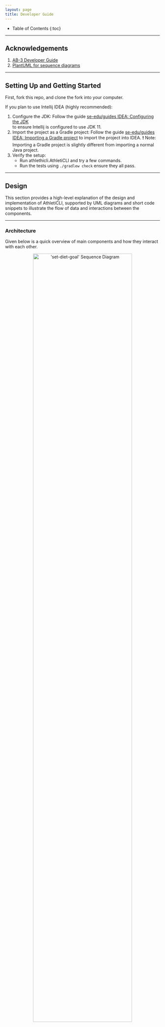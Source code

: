 ```yaml
---
layout: page
title: Developer Guide
---
```


- Table of Contents
{:toc}
---
## Acknowledgements

[//]: # ({list here sources of all reused/adapted ideas, code, documentation, and third-party libraries -- include links to the original source as well})

1. [AB-3 Developer Guide](https://se-education.org/addressbook-level3/DeveloperGuide.html)
2. [PlantUML for sequence diagrams](https://plantuml.com/)

---
## Setting Up and Getting Started

First, fork this repo, and clone the fork into your computer.

If you plan to use Intellij IDEA (highly recommended):

1. Configure the JDK: Follow the guide [se-edu/guides IDEA: Configuring the JDK](https://se-education.org/guides/tutorials/intellijJdk.html)  
to ensure Intellij is configured to use JDK 11.
2. Import the project as a Gradle project: Follow the guide
[se-edu/guides IDEA: Importing a Gradle project](https://se-education.org/guides/tutorials/intellijImportGradleProject.html)
to import the project into IDEA.
:exclamation: Note: Importing a Gradle project is slightly different from importing a normal Java project.
3. Verify the setup:
   * Run athlethicli.AthletiCLI and try a few commands.
   * Run the tests using `./gradlew check` ensure they all pass.




---
## Design

This section provides a high-level explanation of the design and implementation of AthletiCLI, 
supported by UML diagrams and short code snippets to illustrate the flow of data and interactions between the 
components.

---
### Architecture

Given below is a quick overview of main components and how they interact with each other.
<p  align="center" width="100%">
  <img width="80%" src="images/architectureDiagram.svg" alt="'set-diet-goal' Sequence Diagram"/>
</p>

**Main components of the architecture**

**`AthletiCLI`** is in charge of the app launch and shut down.

The bulk of the AthletiCLI’s work is done by the following components, with each of them corresponds to a package:

* [`UI`](https://github.com/AY2324S1-CS2113-T17-1/tp/tree/master/src/main/java/athleticli/ui): The UI and other UI-related sub-components of AthletiCLI.
* [`Parser`](https://github.com/AY2324S1-CS2113-T17-1/tp/tree/master/src/main/java/athleticli/parser): Parses the commands input by the users.
* [`Storage`](https://github.com/AY2324S1-CS2113-T17-1/tp/tree/master/src/main/java/athleticli/storage): Reads data from, and writes data to, the hard disk.
* [`Data`](https://github.com/AY2324S1-CS2113-T17-1/tp/tree/master/src/main/java/athleticli/data): Holds the data of AthletiCLI in memory.
* [`Commands`](https://github.com/AY2324S1-CS2113-T17-1/tp/tree/master/src/main/java/athleticli/commands): The command executors.

[`Exceptions`](https://github.com/AY2324S1-CS2113-T17-1/tp/tree/master/src/main/java/athleticli/exceptions) represents exceptions used by multiple other components.

### Overview

The class diagram shows the relationship between `AthletiCLI`, `Ui`, `Parser`, and `Data`.

<p  align="center" width="100%">
  <img width="80%" src="images/MainClassDiagram.svg" alt="'set-diet-goal' Sequence Diagram"/>
</p>

### Data Component

The class diagram shows how the `Data` component is constructed with multiple classes.

<p  align="center" width="100%">
  <img width="80%" src="images/DataClassDiagram.svg" alt="'set-diet-goal' Sequence Diagram"/>
</p>

### Parser Component

The class diagram shows how the `Parser` component is constructed with multiple classes.

<p  align="center" width="100%">
  <img width="80%" src="images/ParserClassDiagram.png" alt="`parser` Class Diagram"/>

**How the architecture components interact with each other**

The _Sequence Diagram_ below shows how the components interact with each other for the scenario where the user issues the command `help add-diet`.

![](images/HelpAddDiet.svg)

This diagram involves the interaction between `AthletiCLI`, `UI`, `Parser`, `Commands` components and the user.

The `Storage` component only interacts with the `Data` component. The _Sequence Diagram_ below shows how they interact with each other for the scenario where a `save` command is executed.

![](images/Save.svg)

For simplicity, only 1 `StorableList` is drawn instead of the actual 6.

---

## Implementation

### Diet Management in AthletiCLI

#### [Implemented] Setting Up, Editing, Deleting, Listing, and Finding Diets

Regardless of the operation you are performing on diets (setting up, editing, deleting, listing, or finding), the process follows a general five-step pattern in AthletiCLI:

1. **Input Processing**: The user's input is passed through AthletiCLI to the Parser Class. Examples of user inputs include:
    - `add-diet calories/500 protein/20 carb/50 fat/10 datetime/2021-09-01 06:00` for adding a diet.
    - `edit-diet 1 calories/500 protein/20 carb/50 fat/10 datetime/2021-09-01 06:00` for editing a diet.
    - `delete-diet 1` for deleting a diet.
    - `list-diet` for listing all diets.
    - `find-diet 2021-09-01` for finding diets of a particular date.

2. **Command Identification**: The Parser Class identifies the type of diet operation and passes the necessary parameters.

3. **Command Creation**: An instance of the corresponding command class is created (e.g., AddDietCommand, EditDietCommand, etc.) and returned to AthletiCLI.

4. **Command Execution**: AthletiCLI executes the command, interacting with the data instance of DietList to perform the required operation.

5. **Result Display**: A message is returned post-execution and passed through AthletiCLI to the UI for display to the user.

By following these general steps, AthletiCLI ensures a streamlined process for managing diet-related tasks.

#### [Implemented] Setting Up of Diet Goals

This following sequence diagram show how the 'set-diet-goal' command works:

<p  align="center" width="100%">
  <img width="80%" src="images/setDietGoalUmlSequenceDiagram.svg" alt="'set-diet-goal' Sequence Diagram"/>
</p>

**Step 1:** The input from the user ("set-diet-goal fats/1") runs through AthletiCLI to the Parser Class.

**Step 2:** The Parser Class will identify the request as setting up a diet goal and pass in the parameters
"fats/1".

**Step 3:** A temporary dietGoalList is created to store newly created diet goals.

**Step 4:** The inputs are verified against our lists of approved diet goals.

**Step 5:** For each of the diet goals that are valid, a dietGoal object will be created and stored in the 
temporary dietGoalList.

**Step 6:** The Parser then creates for an instance of SetDietGoalCommand and returns the instance to 
AthletiCLI.

**Step 7:** AthletiCLI will execute the SetDietGoalCommand. This adds the dietGoals that are present in the 
temporary list into the data instance of DietGoalList which will be kept for records.

**Step 8:** After executing the SetDietGoalCommand, SetDietGoalCommand returns a message that is passed to 
AthletiCLI to be passed to UI(not shown) for display.

#### [Proposed] Future Implementation of DietGoalList Class

The current implementation of DietGoalList is an ArrayList.
It helps to store diet goals, however it is not efficient in searching for a particular dietGoal.
At any instance of time, there could only be the existence of one dietGoal.
Verifying if there is an existence of a diet goal using an ArrayList takes O(n) time, where n is the number of dietGoals.
The proposed change will be to change the underlying data structure to a hashmap for amortised O(1) time complexity
for checking the presence of a dietGoal.

### Activity Management in AthletiCLI

#### [Implemented] Adding activities
The `add-activity` feature is a core functionality which allows users to record new activities in the application.
The feature is designed in a modular and extendable way, ensuring seamless integration of future enhancements and 
especially new activity types.

The architecture of the `add-activity` feature is composed of the following main components.
1. `AthletiCLI`: Facilitates the mechanism. It captures the user input and initiates the parsing and execution.
2. `Parser` (`Activity Parser`): Interprets the user input, generating both the appropriate command object and 
   the activity instance.
3. `AddActivityCommand`: Encapsulates the execution of the `add-activity` command, adding the activity to the data.
4. `ActivityChanges`: Contains the arguments of the activity to be added. It is used to transfer the data from the 
   parser to the activity in a modular way.
5. `Activity`: Represents the activity to be added. It is a superclass for specific activity types like Run, Swim and 
   Cycle.
6. `Data`: Manages the current state of the activity list.
7. `ActivityList`: Maintains the list of all activities added to the application.


Class Relationships:

Below is a class diagram illustrating the relationships between the data components `Activity`,`Data` and 
`ActivityList`:

<p align="center" >
  <img width="50%" src="images/ActivityInheritance.svg" alt="Activity Data Components"/>
</p>

> The diagram shows the inheritance relationship between the `Activity` class and the specific activity types Run, 
> Swim and Cycle, each with unique attributes and methods. This design becomes especially crucial in future 
> development cycles with added parameters and activity types. The 'ActivityList' aggregates these instances.

Usage Scenario and Process Flow:
The process of adding an activity involves several steps, each handled by different components.
Given below is an example usage scenario and how the add mechanism behaves.

**Step 1 - Input Capture:** The user issues an `add-activity ...` (or `add-run`, etc., respectively) which is 
captured and forwarded to the Parser by the running AthletiCLI instance.

**Step 2 - Activity Parsing:** The ActivityParser interprets the raw input to obtain the arguments of the activity. 
Given that all parameters are provided correctly and no exception is thrown, a new activity object is created.

This diagram illustrates the activity parsing process in more detail:
The `ActivityChanges` object plays a key role in the parsing process. It is used for storing the 
different attributes of the activity that are to be added. Later, the `ActivityParser` 
will use the `ActivityChanges` to create the `Activity` object. 
> This way of transferring data between the parser and the activity is more flexible which is suitable for future 
extensions of the activity types and allows for a more modular design. This design and most of the methods can be reused 
for the `edit-activity` mechanism, which works in the same way with slight modifications due to optional parameters.

<p align="center" >
  <img width="100%" src="images/ActivityParsing.svg" alt="Activity Parsing Process"/>
</p>

**Step 3 - Command Parsing:** Afterwards the parser constructs an `AddActivityCommand` embedding the newly created 
activity within it. The `AddActivityCommand` implements the `AddActivityCommand#execute()` operation and is passed to 
the AthletiCLI instance.

**Step 4 - Activity Addition:** The AthletiCLI instance executes the `AddActivityCommand` object. The command 
accesses the data and retrieves the currently stored list of activities stored inside it. The new `Activity` object is 
then added to the `ActivityList`.

**Step 5 - User Interaction:** Upon successful addition of the activity, a confirmation message is displayed to the 
user.

The following sequence diagram visually represents the flow and interactions of components during the `add-activity` 
operation:
<p  align="center" >
  <img width="100%" src="images/AddActivity.svg" alt="Sequence Diagram: `add-activity` operation"/>
</p>

#### [Implemented] Tracking activity goals

The `set-activity-goal` feature allows users to set and track periodic goals for their activities.
The goal fulfillment is automatically monitored and can be reviewed by the user at any time.

These are the key components and their roles in the architecture of the goal tracking:
* `SetActivityGoalCommand`: Encapsulates the execution of the `set-activity-goal` command. It adds 
  the activity goal to the data.
* `ActivityGoal`: Represents the activity goal that is to be added and contains functionality to 
  track the fulfillment of the goal. 
* `ActivityList`: Contains key functionality to retrieve and filter the activity list according to the specified 
  criteria of the goal.

Given below is an example usage scenario and how the goal setting and tracking mechanism behaves at 
each step.

1. **Step 1 - Input Capture:** The user issues a `set-activity-goal ...` which is captured and passed to the 
   Parser by the running AthletiCLI instance.
2. **Step 2 - Goal Parsing:** The `ActivityParser` parses the raw input to obtain the sports, target and timespan of the 
   goal. 
   Given that all these parameters are provided correctly and no exception is thrown, a new activity goal object is 
   created.
3. **Step 3 - Command Parsing:** In addition the parser will create a `SetActivityGoalCommand` object with the newly 
   added activity goal attached to it. The command implements the `SetActivityGoalCommand#execute()` operation and is 
   passed to the AthletiCLI instance.
4. **Step 4 - Goal Addition:** The AthletiCLI instance executes the `SetActivityGoalCommand` object. The command will 
   access the data and retrieve the currently stored list of activity goals stored inside it. The new `ActivityGoal` 
   object is added to the list.

The following sequence diagram shows how the `set-activity-goal` operation works:
<p  align="center" >
  <img width="100%" src="images/AddActivityGoal.svg" alt="Sequence Diagram of set-activity-goal"/>
</p>

Assume that the user has set a goal to run 10km per week and has already tracked two running activities of 5km each 
within the last 7 days as well as three older sport activities. The object diagram below shows the state of the 
scenario with the eligible activities for the goal highlighted in green.

<p align="center" >
  <img width="100%" src="images/ActivityObjectDiagram.svg" alt="Object Diagram of the scenario"/>
</p>

The following describes how the goal evaluation works after being invoked by the user, e.g., with a `list-activity-goal` command:

5. **Step 5 - Goal Assessment:** The evaluation of the goal is operated by the `ActivityGoal` object. It retrieves the 
activity list with the five tracked activities from the data and calls the total distance calculation function. It 
   filters the activity list according to the specified timespan and sports of the goal. The current value obtained by this, 
   10km in the example, is returned to the `ActivityGoal` object. This output is compared to the target value of the 
   goal. This mechanism is visualized in the following sequence diagram:

<p  align="center" >
    <img width="100%" src="images/ActivityGoalEvaluation.svg" alt="Sequence Diagram of activity goal evaluation"/>
</p>

### Sleep Management in AthletiCLI

#### [Implemented] Finding, Adding, Editing, Deleting, Listing Sleep

1. **Input Processing**: The user's input is passed through AthletiCLI to the Parser Class. Examples of user inputs include:
    - "add-sleep hours/8 datetime/2021-09-01 06:00" for adding sleep.
    - "edit-sleep 1 hours/8 datetime/2021-09-01 06:00" for editing sleep.
    - "delete-sleep 1" for deleting sleep.
    - "list-sleep" for listing all sleep.

2. **Command Identification**: The Parser Class identifies the type of sleep operation and passes the necessary parameters.

3. **Command Creation**: An instance of the corresponding command class is created (e.g., AddSleepCommand, EditSleepCommand, etc.) and returned to AthletiCLI.

4. **Command Execution**: AthletiCLI executes the command, interacting with the data instance of SleepList to perform the required operation.

5. **Result Display**: A message is returned post-execution and passed through AthletiCLI to the UI for display to the user.


---

The following class diagram shows how sleep and sleep-related classes are constructed in AthletiCLI:

<p  align="center" width="100%">
  <img width="80%" src="images/SleepAndSleepListClassDiagram.svg" alt="Class Diagram of Sleep and SleepList"/>

</p>

---

## Product scope
### Target user profile

AthletiCLI is designed for athletic individuals who are committed to optimizing their performance. 

These users are highly disciplined and engaged not only in regular, intense physical training but also in nutrition, mental conditioning, and recovery. 

They are looking for a holistic tool that integrates all facets of an athletic lifestyle. AthletiCLI serves as a daily or weekly companion, designed to monitor, track, and analyze various elements crucial for high-level athletic performance. 

### Value proposition

AthletiCLI provides a streamlined, integrated solution for athletic individuals focused on achieving peak performance. 

While the app includes robust capabilities for tracking physical training metrics, it also offers features for monitoring dietary habits and sleep metrics. 

By providing a comprehensive view of various performance-related factors over time, AthletiCLI enables athletes to identify trends, refine their training and lifestyle habits, and optimize outcomes. The app is more than a tracking tool—it's a performance optimization platform that takes into account the full spectrum of an athlete's life. 

---

## User Stories


| Version | As a ...                        | I want to ...                                                     | So that I can ...                                                                      |
|---------|---------------------------------|-------------------------------------------------------------------|----------------------------------------------------------------------------------------|
| v1.0    | fitness enthusiastic user       | add different activities including running, swimming and cycling) | keep track of my fitness activities and athletic performance.                          |
| v1.0    | analytical user                 | view my activity details at any point in time                     | track my progress and make informed decisions about my fitness routine.                |
| v1.0    | clumsy user                     | delete any tracked activity                                       | I can correct any mistakes or remove accidentally added activities.                    |
| v1.0    | detail-oriented user            | modify any of my tracked activities                               | ensure accuracy in my fitness records.                                                 |
| v1.0    | health-conscious user           | add my dietary information                                        | keep track of my daily calorie and nutrient intake                                     |
| v1.0    | organized user                  | delete a dietary entry                                            | remove outdated or incorrect data from my diet records                                 |
| v1.0    | fitness enthusiast              | view all my diet records                                          | have a clear overview of my dietary habits and make informed decisions on my diet      |
| v1.0    | new user                        | see usage instructions                                            | refer to them when I forget how to use the application                                 |
| v1.0    | motivated weight-conscious user | set diet goals                                                    | have the motivation to work towards keeping weight in check.                           |
| v1.0    | forgetful user                  | see all my diet goals                                             | remind myself of all the diet goals I have set.                                        |
| v1.0    | regretful user                  | remove my diet goals                                              | I can rescind the strict goals I set previously when I find the goals too far fetched. |
| v1.0    | motivated user                  | update my diet goals                                              | I can work towards better version of myself by setting stricter goals.                 |
| v1.0    | sleep deprived user             | add my sleep information                                          | keep track of my sleep habits and identify areas for improvement                       |
| v1.0    | sleep deprived user             | delete a sleep entry                                              | remove outdated or incorrect data from my sleep records                                |
| v1.0    | sleep deprived user             | view all my sleep records                                         | have a clear overview of my sleep habits and make informed decisions on my sleep       |
| v1.0    | sleep deprived user             | edit my sleep entries                                             | correct any mistakes or update my sleep information as needed                          |
| v2.0    | user                            | find a to-do item by name                                         | locate a to-do without having to go through the entire list                            |
| v2.0    | meticulous user                 | edit my dietary entries                                           | correct any mistakes or update my diet information as needed                           |
| v2.0    | active user                     | set activity goals                                                | work towards a specific fitness target for different sports activities.                |
| v2.0    | adaptable athlete               | edit my activity goals                                            | modify my fitness targets to align with my current fitness level and schedule.         |
| v2.0    | organized athlete               | list all my activity goals                                        | have a clear overview of my set targets and track my progress easily.                  |
| v2.0    | meticulous user                 | find my diets by date                                             | easily retrieve my dietary records for a specific day and monitor my eating habits.    |
| v2.0    | motivated user                  | keep track of my diet goals for a period of time                  | I can monitor my diet progress on a weekly basis and increase or reduce if needed.     |                                         |

---

## Non-Functional Requirements

1. AthletiCLI should work on Windows, MacOS and Linux that has java 11 installed.
2. AthletiCLI should be able to store data locally.
3. AthletiCLI should be able to work offline.
4. AthletiCLI should be easy to use.

---

## Glossary

[//]: # (* *glossary item* - Definition)
* **UI** - A short form for User Interface. A UI class refers to the class that is responsible for handling user input 
and provide feedback to the users.


---

## Instructions for manual testing

{Give instructions on how to do a manual product testing e.g., how to load sample data to be used for testing}

**Note**: This section serves to provide a quick start for manual testing on AthletiCLI. This list is not exhaustive.
Developers are expected to conduct more extensive tests.

### Initial Launch

* ✅ Download the latest AthletiCLI from the official repository.
* ✅ Copy the downloaded file to a folder you want to designate as the home for AthletiCLI.
* ✅ Open a command terminal, cd into the folder where you copied the file, and run `java -jar AthletiCLI.jar`.

### Activity Management

#### Activity Records

#### Activity Goals

### Diet Management

#### Diet Records

#### Diet Goals

1. Setting diet goals
   * Prerequisite: There are no similar goals present
   * Test case 1:
     * There are no diet goals constructed.
     * `set-diet-goal DAILY calories/500` creates a daily healthy calories goal with a target value of 500
   * Test case 2:
     * There are no diet goals constructed.
     * `set-diet-goal WEEKLY calories/500 fats/600` Creates 2 weekly healthy nutrient goals: calories and fats.
   * Test case 3:
     * There is a daily healthy calories goal present.
     * `set-diet-goal DAILY calories/500` will result in an error since the goal is already present.
   * Test case 4:
     * There is a daily healthy calories goal present.
     * `set-diet-goal DAILY unhealthy calories/500` will result in an error as a nutrient goal cannot be healthy 
     and unhealthy at the same time.
   * Test case 5:
     * There is a daily healthy calories goal present with a target value of 1000
     * `set-diet-goal WEEKLY healthy calories/500` will result in an error since the value of the daily diet goal 
     is greater than the value of weekly diet goal.
2. Listing diet goals
   * Test case 1:
     * 'list-diet-goal' lists all the diet goals that are created and present in the diet goal records.
3. Deleting diet goals
   * Test case 1:
     * There is one diet goal present in the diet goal records.
     * `delete-diet-goal 1` removes the goal from the diet goal records.
   * Test case 2:
     * 'delete-diet-goal' without any index to delete the goal or non-positive integers provided 
     or the value is greater than the number of diet goals present in the diet goal records, error will be thrown.
4. Editing diet goals
   * This is similar to setting diet goal, but the goal is required to be in the diet goals record first.
   * Users are only allowed to edit the target value of the goal. There is no edit supported to edit diet goal 
   types or diet goal time span.
   * Test case 1:
     * No goals present in the records.
     * `edit-diet-goal WEEKLY calories/5000` will return an error since there are no associated goals to 
     make an edit to the goal's target value.
   * Test case 2: 
     * Weekly healthy calories goal is present with a target value of 20.
     * `edit-diet-goal WEEKLY calories/5000` will update the target value of weekly healthy calories goal to 5000.
   * Similar to setting diet goals, the weekly goal values should always be greater than the daily goal values.
### Sleep Management

#### Sleep Records

#### Sleep Goals

### Exiting Program

### Data Storage
